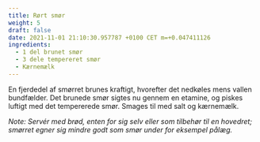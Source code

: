 ```yaml
---
title: Rørt smør
weight: 5
draft: false
date: 2021-11-01 21:10:30.957787 +0100 CET m=+0.047411126
ingredients:
  - 1 del brunet smør
  - 3 dele tempereret smør
  - Kærnemælk
---
```




En fjerdedel af smørret brunes kraftigt, hvorefter det nedkøles mens
vallen bundfælder. Det brunede smør sigtes nu gennem en etamine, og
piskes luftigt med det tempererede smør. Smages til med salt og
kærnemælk.

*Note: Servér med brød, enten for sig selv eller som tilbehør til en
hovedret; smørret egner sig mindre godt som smør under for eksempel
pålæg.*

